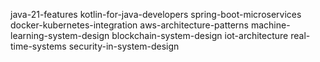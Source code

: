 java-21-features
kotlin-for-java-developers
spring-boot-microservices
docker-kubernetes-integration
aws-architecture-patterns
machine-learning-system-design
blockchain-system-design
iot-architecture
real-time-systems
security-in-system-design

